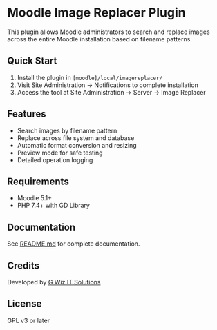 # Moodle Image Replacer Plugin

This plugin allows Moodle administrators to search and replace images across the entire Moodle installation based on filename patterns.

## Quick Start

1. Install the plugin in `[moodle]/local/imagereplacer/`
2. Visit Site Administration → Notifications to complete installation
3. Access the tool at Site Administration → Server → Image Replacer

## Features

- Search images by filename pattern
- Replace across file system and database
- Automatic format conversion and resizing
- Preview mode for safe testing
- Detailed operation logging

## Requirements

- Moodle 5.1+
- PHP 7.4+ with GD Library

## Documentation

See [README.md](README.md) for complete documentation.

## Credits

Developed by [G Wiz IT Solutions](https://gwizit.com)

## License

GPL v3 or later
